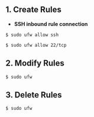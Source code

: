 ## 1. Create Rules

* **SSH inbound rule connection**

`$ sudo ufw allow ssh`

`$ sudo ufw allow 22/tcp`

## 2. Modify Rules

`$ sudo ufw`

## 3. Delete Rules

`$ sudo ufw`